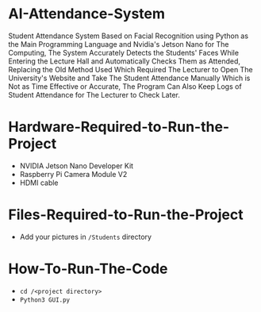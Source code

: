 # AI-Attendance-System

Student Attendance System Based on Facial Recognition using Python as the Main Programming Language and Nvidia's Jetson Nano for The Computing, The System Accurately Detects the Students' Faces While Entering the Lecture Hall and Automatically Checks Them as Attended, Replacing the Old Method Used Which Required The Lecturer to Open The University's Website and Take The Student Attendance Manually Which is Not as Time Effective or Accurate, The Program Can Also Keep Logs of Student Attendance for The Lecturer to Check Later.

# Hardware-Required-to-Run-the-Project

- NVIDIA Jetson Nano Developer Kit
- Raspberry Pi Camera Module V2
- HDMI cable 

# Files-Required-to-Run-the-Project

- Add your pictures in ``/Students`` directory 

# How-To-Run-The-Code

- ``cd /<project directory>``<br>
- ``Python3 GUI.py``
